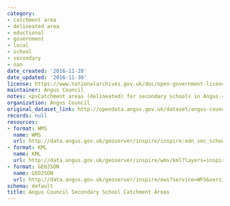 ```yaml
---
category:
- catchment area
- delineated area
- eductional
- government
- local
- school
- secondary
- nan
date_created: '2016-11-28'
date_updated: '2016-11-30'
license: https://www.nationalarchives.gov.uk/doc/open-government-licence/version/3/
maintainer: Angus Council
notes: <p>Catchment areas (delineated) for secondary schools in Angus.</p>
organization: Angus Council
original_dataset_link: http://opendata.angus.gov.uk/dataset/angus-council-secondary-school-catchment-areas
records: null
resources:
- format: WMS
  name: WMS
  url: http://data.angus.gov.uk/geoserver/inspire/inspire:edn_sec_schoolcatchment/wms?service=WMS&request=GetMap
- format: KML
  name: KML
  url: http://data.angus.gov.uk/geoserver/inspire/wms/kml?layers=inspire:edn_sec_schoolcatchment&mode=download
- format: GEOJSON
  name: GEOJSON
  url: http://data.angus.gov.uk/geoserver/inspire/ows?service=WFS&version=1.0.0&request=GetFeature&typeName=inspire:edn_sec_schoolcatchment&outputFormat=application%2Fjson&srsName=EPSG:3857
schema: default
title: Angus Council Secondary School Catchment Areas
---
```

